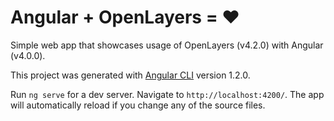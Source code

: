 # Angular + OpenLayers = :heart:

Simple web app that showcases usage of OpenLayers (v4.2.0) with Angular (v4.0.0).

This project was generated with [Angular CLI](https://github.com/angular/angular-cli) version 1.2.0.

Run `ng serve` for a dev server. Navigate to `http://localhost:4200/`. The app will automatically reload if you change any of the source files.

